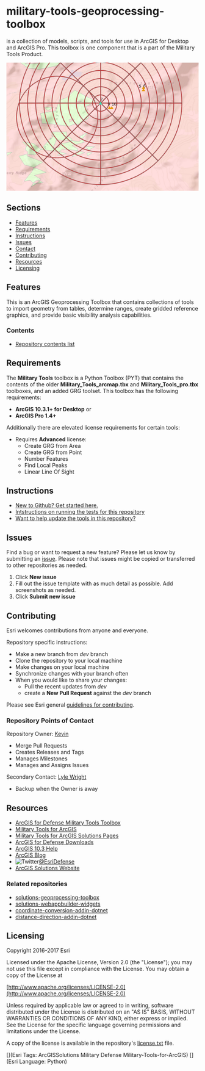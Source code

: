 # military-tools-geoprocessing-toolbox
is a collection of models, scripts, and tools for use in ArcGIS for Desktop and ArcGIS Pro. This toolbox is one component that is a part of the Military Tools Product. 

![screenshot of tools](m-t-g-t_screenshot_600x400.png)

## Sections
* [Features](#features)
* [Requirements](#requirements)
* [Instructions](#instructions)
* [Issues](#issues)
* [Contact](#repository-points-of-contact)
* [Contributing](#contributing)
* [Resources](#resources)
* [Licensing](#licensing)

## Features

This is an ArcGIS Geoprocessing Toolbox that contains collections of tools to import geometry from tables, determine ranges, create gridded reference graphics, and provide basic visibility analysis capabilities.

### Contents

* [Repository contents list](./Contents.md)

## Requirements

The **Military Tools** toolbox is a Python Toolbox (PYT) that contains the contents of the older **Military_Tools_arcmap.tbx** and **Military_Tools_pro.tbx** toolboxes, and an added GRG toolset. This toolbox has the following requirements:
* **ArcGIS 10.3.1+ for Desktop**
or
* **ArcGIS Pro 1.4+**

Additionally there are elevated license requirements for certain tools:

* Requires **Advanced** license:
	* Create GRG from Area
	* Create GRG from Point
	* Number Features
	* Find Local Peaks
	* Linear Line Of Sight

## Instructions

* [New to Github? Get started here.](http://htmlpreview.github.com/?https://github.com/Esri/esri.github.com/blob/master/help/esri-getting-to-know-github.html)
* [Intstructions on running the tests for this repository](./utils/test/Readme.md)
* [Want to help update the tools in this repository?](https://github.com/esri/contributing)

## Issues

Find a bug or want to request a new feature?  Please let us know by submitting an [issue](https://github.com/Esri/military-tools-geoprocessing-toolbox/issues).
Please note that issues might be copied or transferred to other repositories as needed.

1. Click **New issue**
2. Fill out the issue template with as much detail as possible. Add screenshots as needed.
3. Click **Submit new issue**

## Contributing

Esri welcomes contributions from anyone and everyone.

Repository specific instructions:

* Make a new branch from *dev* branch
* Clone the repository to your local machine
* Make changes on your local machine
* Synchronize changes with your branch often
* When you would like to share your changes:
	* Pull the recent updates from *dev*
	* create a **New Pull Request** against the *dev* branch

Please see Esri general [guidelines for contributing](https://github.com/esri/contributing).

### Repository Points of Contact

Repository Owner: [Kevin](https://github.com/kgonzago)

* Merge Pull Requests
* Creates Releases and Tags
* Manages Milestones
* Manages and Assigns Issues

Secondary Contact: [Lyle Wright](https://github.com/topowright)

* Backup when the Owner is away

## Resources

* [ArcGIS for Defense Military Tools Toolbox](http://solutions.arcgis.com/defense/help/military-tools/arcmap/an-overview-of-the-military-tools-toolbox.htm)
* [Military Tools for ArcGIS](https://esri.github.io/military-tools-desktop-addins/)
* [Military Tools for ArcGIS Solutions Pages](http://solutions.arcgis.com/defense/help/military-tools/) 
* [ArcGIS for Defense Downloads](http://appsforms.esri.com/products/download/#ArcGIS_for_Defense)
* [ArcGIS 10.3 Help](http://resources.arcgis.com/en/help/)
* [ArcGIS Blog](http://blogs.esri.com/esri/arcgis/)
* ![Twitter](https://g.twimg.com/twitter-bird-16x16.png)[@EsriDefense](http://twitter.com/EsriDefense)
* [ArcGIS Solutions Website](http://solutions.arcgis.com/military/)

### Related repositories
* [solutions-geoprocessing-toolbox](https://github.com/Esri/solutions-geoprocessing-toolbox)
* [solutions-webappbuilder-widgets](https://github.com/Esri/solutions-webappbuilder-widgets)
* [coordinate-conversion-addin-dotnet](https://github.com/Esri/coordinate-conversion-addin-dotnet)
* [distance-direction-addin-dotnet](https://github.com/Esri/distance-direction-addin-dotnet)

## Licensing

Copyright 2016-2017 Esri

Licensed under the Apache License, Version 2.0 (the "License");
you may not use this file except in compliance with the License.
You may obtain a copy of the License at

   [http://www.apache.org/licenses/LICENSE-2.0](http://www.apache.org/licenses/LICENSE-2.0)

Unless required by applicable law or agreed to in writing, software
distributed under the License is distributed on an "AS IS" BASIS,
WITHOUT WARRANTIES OR CONDITIONS OF ANY KIND, either express or implied.
See the License for the specific language governing permissions and
limitations under the License.

A copy of the license is available in the repository's
[license.txt](license.txt) file.

[](Esri Tags: ArcGISSolutions Military Defense Military-Tools-for-ArcGIS)
[](Esri Language: Python)
